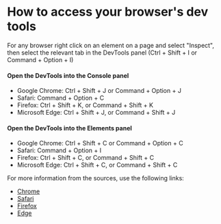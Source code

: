 # How to access your browser's dev tools

For any browser right click on an element on a page and select "Inspect", then select the relevant tab in the DevTools panel (Ctrl + Shift + I or Command + Option + I)

#### Open the DevTools into the Console panel <a href="#howtoopenwebconsoleondifferentbrowsers-openthedevtools" id="howtoopenwebconsoleondifferentbrowsers-openthedevtools"></a>

* Google Chrome: Ctrl + Shift + J or Command + Option + J
* Safari: Command + Option + C
* Firefox: Ctrl + Shift + K, or Command + Shift + K
* Microsoft Edge: Ctrl + Shift + J, or Command + Shift + J

#### Open the DevTools into the Elements panel <a href="#howtoopenwebconsoleondifferentbrowsers-openthedevtools" id="howtoopenwebconsoleondifferentbrowsers-openthedevtools"></a>

* Google Chrome: Ctrl + Shift + C or Command + Option + C
* Safari: Command + Option + I
* Firefox: Ctrl + Shift + C, or Command + Shift + C
* Microsoft Edge: Ctrl + Shift + C, or Command + Shift + C

For more information from the sources, use the following links:

* [Chrome](https://developer.chrome.com/docs/devtools/open/)
* [Safari](https://developer.apple.com/library/archive/documentation/AppleApplications/Conceptual/Safari\_Developer\_Guide/KeyboardShortcuts/KeyboardShortcuts.html)
* [Firefox](https://firefox-source-docs.mozilla.org/devtools-user/keyboard\_shortcuts/index.html)
* [Edge](https://learn.microsoft.com/en-us/microsoft-edge/devtools-guide-chromium/overview)

